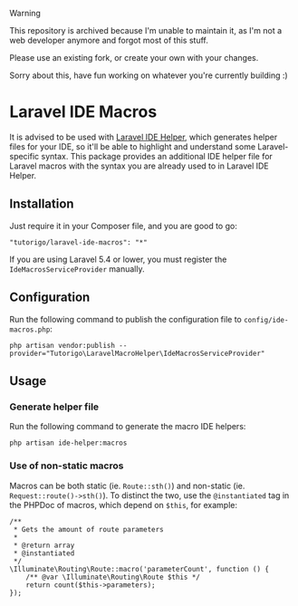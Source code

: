 > [!WARNING]  
> This repository is archived because I'm unable to maintain it, as I'm not a web developer anymore and forgot most of this stuff.
> 
> Please use an existing fork, or create your own with your changes.
> 
> Sorry about this, have fun working on whatever you're currently building :)

# Laravel IDE Macros

It is advised to be used with [Laravel IDE Helper](https://github.com/barryvdh/laravel-ide-helper), which generates helper files for your IDE, so it'll be able to highlight and understand some Laravel-specific syntax.
This package provides an additional IDE helper file for Laravel macros with the syntax you are already used to in Laravel IDE Helper.

## Installation
Just require it in your Composer file, and you are good to go:
```
"tutorigo/laravel-ide-macros": "*"
```
If you are using Laravel 5.4 or lower, you must register the `IdeMacrosServiceProvider` manually.

## Configuration
Run the following command to publish the configuration file to `config/ide-macros.php`:
```
php artisan vendor:publish --provider="Tutorigo\LaravelMacroHelper\IdeMacrosServiceProvider"
```

## Usage

### Generate helper file
Run the following command to generate the macro IDE helpers:
```
php artisan ide-helper:macros
```

### Use of non-static macros
Macros can be both static (ie. `Route::sth()`) and non-static (ie. `Request::route()->sth()`). To distinct the two, use the `@instantiated` tag in the PHPDoc of macros, which depend on `$this`, for example:
```
/**
 * Gets the amount of route parameters
 *
 * @return array
 * @instantiated
 */
\Illuminate\Routing\Route::macro('parameterCount', function () {
    /** @var \Illuminate\Routing\Route $this */
    return count($this->parameters);
});
```
